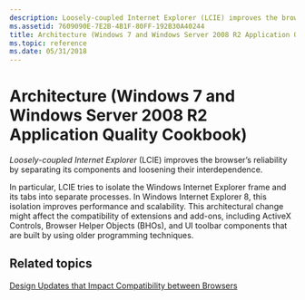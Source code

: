 ```yaml
---
description: Loosely-coupled Internet Explorer (LCIE) improves the browser’s reliability by separating its components and loosening their interdependence.
ms.assetid: 7609090E-7E2B-4B1F-80FF-192B30A40244
title: Architecture (Windows 7 and Windows Server 2008 R2 Application Quality Cookbook)
ms.topic: reference
ms.date: 05/31/2018
---
```


# Architecture (Windows 7 and Windows Server 2008 R2 Application Quality Cookbook)

*Loosely-coupled Internet Explorer* (LCIE) improves the browser’s reliability by separating its components and loosening their interdependence.

In particular, LCIE tries to isolate the Windows Internet Explorer frame and its tabs into separate processes. In Windows Internet Explorer 8, this isolation improves performance and scalability. This architectural change might affect the compatibility of extensions and add-ons, including ActiveX Controls, Browser Helper Objects (BHOs), and UI toolbar components that are built by using older programming techniques.

## Related topics

<dl> <dt>

[Design Updates that Impact Compatibility between Browsers](design-updates-that-impact-compatibility-between-browsers.md)
</dt> </dl>

 

 



